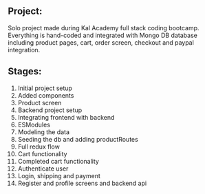 <!DOCTYPE html>
<html>
<body>
	
<h2>Project: </h2>
Solo project made during Kal Academy full stack coding bootcamp. Everything is hand-coded and integrated with Mongo DB database including product pages, cart, order screen, checkout and paypal integration.

<h2>Stages: </h2>

<ol type="1">
<li>Initial project setup</li>
<li>Added components</li>
<li>Product screen</li>
<li>Backend project setup</li>
<li>Integrating frontend with backend</li>
<li>ESModules</li>
<li>Modeling the data</li>
<li>Seeding the db and adding productRoutes</li>
<li>Full redux flow</li>
<li>Cart functionality</li>
<li>Completed cart functionality</li>
<li>Authenticate user</li>
<li>Login, shipping and payment</li>
<li>Register and profile screens and backend api</li>
</ol>

